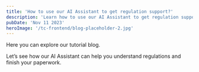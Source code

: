 ```yaml
---
title: 'How to use our AI Assistant to get regulation support?'
description: 'Learn how to use our AI Assistant to get regulation support'
pubDate: 'Nov 11 2023'
heroImage: '/tc-frontend/blog-placeholder-2.jpg'
---
```


Here you can explore our tutorial blog. 

Let’s see how our AI Assistant can help you understand regulations and finish your paperwork.